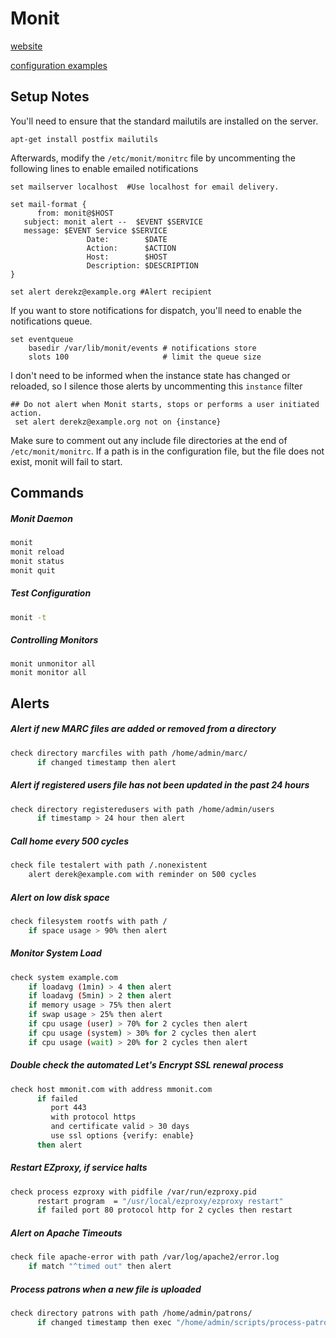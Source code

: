 Monit
======
[website](https://mmonit.com/monit/)

[configuration examples](https://mmonit.com/wiki/Monit/ConfigurationExamples)

## Setup Notes

You'll need to ensure that the standard mailutils are installed on the server. 

```
apt-get install postfix mailutils
```

Afterwards, modify the `/etc/monit/monitrc` file by uncommenting the following lines to enable emailed notifications

```
set mailserver localhost  #Use localhost for email delivery.

set mail-format {
      from: monit@$HOST
   subject: monit alert --  $EVENT $SERVICE
   message: $EVENT Service $SERVICE
                 Date:        $DATE
                 Action:      $ACTION
                 Host:        $HOST
                 Description: $DESCRIPTION
}

set alert derekz@example.org #Alert recipient
```

If you want to store notifications for dispatch, you'll need to enable the notifications queue.

```
set eventqueue
	basedir /var/lib/monit/events # notifications store
	slots 100                     # limit the queue size
```

I don't need to be informed when the instance state has changed or reloaded, so I silence those alerts by uncommenting this `instance` filter

```
## Do not alert when Monit starts, stops or performs a user initiated action.
 set alert derekz@example.org not on {instance}
```

Make sure to comment out any include file directories at the end of `/etc/monit/monitrc`. If a path is in the configuration file, but the file does not exist, monit will fail to start.

## Commands

##### Monit Daemon
```bash
monit
monit reload
monit status
monit quit
```

##### Test Configuration
```bash
monit -t
```

##### Controlling Monitors
```
monit unmonitor all
monit monitor all
```

## Alerts

##### Alert if new MARC files are added or removed from a directory
```bash
check directory marcfiles with path /home/admin/marc/
      if changed timestamp then alert
```
##### Alert if registered users file has not been updated in the past 24 hours 
```bash
check directory registeredusers with path /home/admin/users
      if timestamp > 24 hour then alert
```
##### Call home every 500 cycles
```bash
check file testalert with path /.nonexistent
    alert derek@example.com with reminder on 500 cycles
```
##### Alert on low disk space

```bash    
check filesystem rootfs with path /
    if space usage > 90% then alert
```    
##### Monitor System Load
```bash
check system example.com
    if loadavg (1min) > 4 then alert
    if loadavg (5min) > 2 then alert
    if memory usage > 75% then alert
    if swap usage > 25% then alert
    if cpu usage (user) > 70% for 2 cycles then alert
    if cpu usage (system) > 30% for 2 cycles then alert
    if cpu usage (wait) > 20% for 2 cycles then alert
```
##### Double check the automated Let's Encrypt SSL renewal process
```bash
check host mmonit.com with address mmonit.com
      if failed
         port 443
         with protocol https
         and certificate valid > 30 days
         use ssl options {verify: enable}
      then alert
```
##### Restart EZproxy, if service halts
```bash
check process ezproxy with pidfile /var/run/ezproxy.pid
      restart program  = "/usr/local/ezproxy/ezproxy restart"
      if failed port 80 protocol http for 2 cycles then restart
```
##### Alert on Apache Timeouts
```bash
check file apache-error with path /var/log/apache2/error.log
    if match "^timed out" then alert
```
##### Process patrons when a new file is uploaded
```bash
check directory patrons with path /home/admin/patrons/
      if changed timestamp then exec "/home/admin/scripts/process-patrons.py"
```

